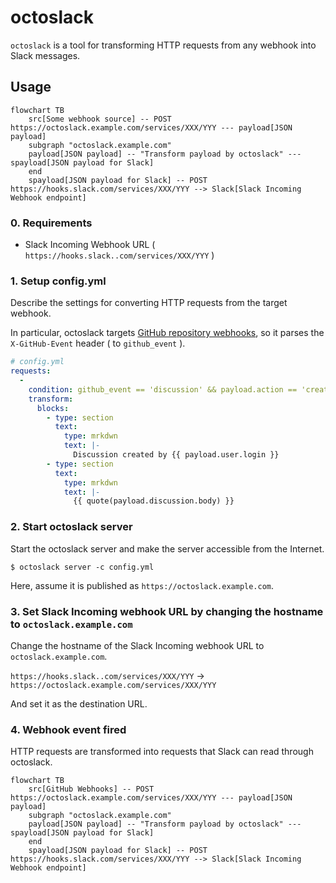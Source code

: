 # octoslack

`octoslack` is a tool for transforming HTTP requests from any webhook into Slack messages.

## Usage

``` mermaid
flowchart TB
    src[Some webhook source] -- POST https://octoslack.example.com/services/XXX/YYY --- payload[JSON payload]
    subgraph "octoslack.example.com"
    payload[JSON payload] -- "Transform payload by octoslack" --- spayload[JSON payload for Slack]
    end
    spayload[JSON payload for Slack] -- POST https://hooks.slack.com/services/XXX/YYY --> Slack[Slack Incoming Webhook endpoint]
```

### 0. Requirements

- Slack Incoming Webhook URL ( `https://hooks.slack..com/services/XXX/YYY` )

### 1. Setup config.yml

Describe the settings for converting HTTP requests from the target webhook.

In particular, octoslack targets [GitHub repository webhooks](https://docs.github.com/en/rest/webhooks?apiVersion=2022-11-28), so it parses the `X-GitHub-Event` header ( to `github_event` ).

``` yaml
# config.yml
requests:
  -
    condition: github_event == 'discussion' && payload.action == 'created'
    transform:
      blocks:
        - type: section
          text:
            type: mrkdwn
            text: |-
              Discussion created by {{ payload.user.login }}
        - type: section
          text:
            type: mrkdwn
            text: |-
              {{ quote(payload.discussion.body) }}
```

### 2. Start octoslack server

Start the octoslack server and make the server accessible from the Internet.

``` console
$ octoslack server -c config.yml
```

Here, assume it is published as `https://octoslack.example.com`.

### 3. Set Slack Incoming webhook URL by changing the hostname to `octoslack.example.com`

Change the hostname of the Slack Incoming webhook URL to `octoslack.example.com`.

`https://hooks.slack..com/services/XXX/YYY` -> `https://octoslack.example.com/services/XXX/YYY`

And set it as the destination URL.

### 4. Webhook event fired

HTTP requests are transformed into requests that Slack can read through octoslack.

``` mermaid
flowchart TB
    src[GitHub Webhooks] -- POST https://octoslack.example.com/services/XXX/YYY --- payload[JSON payload]
    subgraph "octoslack.example.com"
    payload[JSON payload] -- "Transform payload by octoslack" --- spayload[JSON payload for Slack]
    end
    spayload[JSON payload for Slack] -- POST https://hooks.slack.com/services/XXX/YYY --> Slack[Slack Incoming Webhook endpoint]
```
